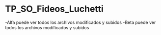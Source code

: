 # TP_SO_Fideos_Luchetti

-Alfa puede ver todos los archivos modificados y subidos
-Beta puede ver todos los archivos modificados y subidos
